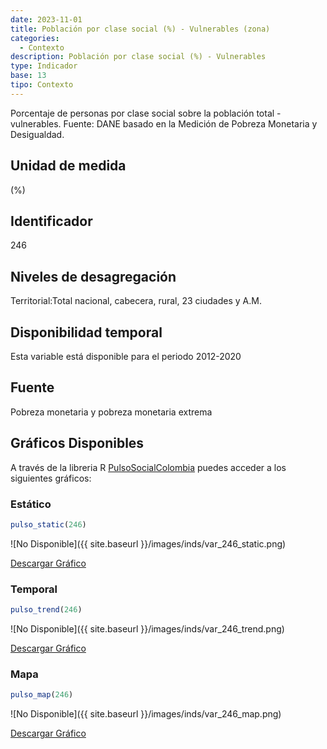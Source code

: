 ```yaml
---
date: 2023-11-01
title: Población por clase social (%) - Vulnerables (zona)
categories:
  - Contexto
description: Población por clase social (%) - Vulnerables
type: Indicador
base: 13
tipo: Contexto
--- 
```


Porcentaje de personas por clase social sobre la población total - vulnerables.
Fuente: DANE basado en la Medición de Pobreza Monetaria y Desigualdad.

## Unidad de medida
(%)

## Identificador
246

## Niveles de desagregación
Territorial:Total nacional, cabecera, rural, 23 ciudades y A.M.

## Disponibilidad temporal
Esta variable está disponible para el periodo 2012-2020

## Fuente
Pobreza monetaria y pobreza monetaria extrema

## Gráficos Disponibles

A través de la libreria R [PulsoSocialColombia](https://github.com/pulsosocialcolombia/PulsoSocialColombia) puedes acceder a los siguientes gráficos:

### Estático

``` R
pulso_static(246)
```

![No Disponible]({{ site.baseurl }}/images/inds/var_246_static.png)

<a href='{{ site.baseurl }}/images/inds/var_246_static.png'>Descargar Gráfico</a>

### Temporal

``` R
pulso_trend(246)
```

![No Disponible]({{ site.baseurl }}/images/inds/var_246_trend.png)

<a href='{{ site.baseurl }}/images/inds/var_246_trend.png'>Descargar Gráfico</a>

### Mapa

``` R
pulso_map(246)
```

![No Disponible]({{ site.baseurl }}/images/inds/var_246_map.png)

<a href='{{ site.baseurl }}/images/inds/var_246_map.png'>Descargar Gráfico</a>